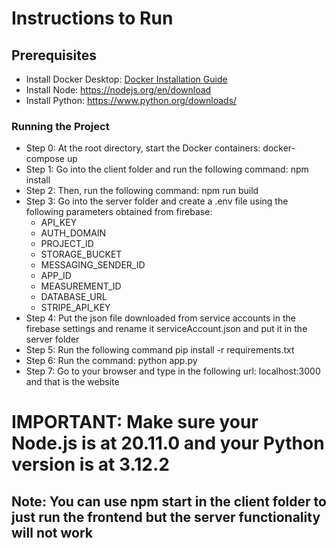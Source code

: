 # Instructions to Run

## Prerequisites
- Install Docker Desktop: [Docker Installation Guide](https://docs.docker.com/get-docker/)
- Install Node: https://nodejs.org/en/download
- Install Python: https://www.python.org/downloads/ 

### Running the Project
- Step 0: At the root directory, start the Docker containers: docker-compose up
- Step 1: Go into the client folder and run the following command: npm install
- Step 2: Then, run the following command: npm run build
- Step 3: Go into the server folder and create a .env file using the following parameters obtained from firebase:
    - API_KEY
    - AUTH_DOMAIN
    - PROJECT_ID
    - STORAGE_BUCKET
    - MESSAGING_SENDER_ID
    - APP_ID
    - MEASUREMENT_ID
    - DATABASE_URL
    - STRIPE_API_KEY
- Step 4: Put the json file downloaded from service accounts in the firebase settings and rename it serviceAccount.json and put it in the server folder
- Step 5: Run the following command pip install -r requirements.txt
- Step 6: Run the command: python app.py
- Step 7: Go to your browser and type in the following url: localhost:3000 and that is the website
# IMPORTANT: Make sure your Node.js is at 20.11.0 and your Python version is at 3.12.2
## Note: You can use npm start in the client folder to just run the frontend but the server functionality will not work


